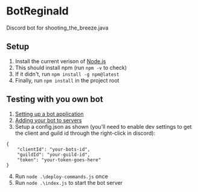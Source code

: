 # BotReginald
Discord bot for shooting_the_breeze.java

## Setup
1. Install the current verison of [Node.js](https://nodejs.org/en/)
2. This should install npm (run `npm -v` to check)
3. If it didn't, run `npm install -g npm@latest`
4. Finally, run `npm install` in the project root

## Testing with you own bot
1. [Setting up a bot application](https://discordjs.guide/preparations/setting-up-a-bot-application.html)
2. [Adding your bot to servers](https://discordjs.guide/preparations/adding-your-bot-to-servers.html)
3. Setup a config.json as shown (you'll need to enable dev settings to get the client and guild id through the right-click in discord):
```
{
	"clientId": "your-bots-id",
	"guildId": "your-guild-id",
	"token": "your-token-goes-here"
}
```
4. Run `node .\deploy-commands.js` once
5. Run `node .\index.js` to start the bot server